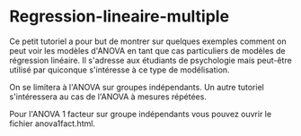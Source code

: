 # Regression-lineaire-multiple

Ce petit tutoriel a pour but de montrer sur quelques  exemples comment on peut voir les modèles d'ANOVA en tant que cas particuliers de modèles de régression linéaire. Il s'adresse aux étudiants de psychologie mais peut-être utilisé par quiconque s'intéresse à ce type de modélisation.

On se limitera à l'ANOVA sur groupes indépendants. Un autre tutoriel s'intéressera au cas de l'ANOVA à mesures répétées. 

Pour l'ANOVA 1 facteur sur groupe indépendants vous pouvez ouvrir le fichier anova1fact.html.
